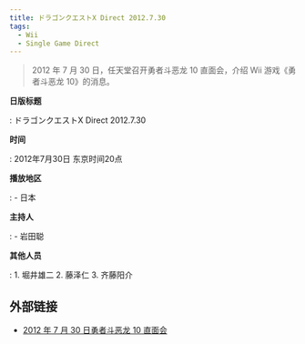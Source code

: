 ```yaml
---
title: ドラゴンクエストX Direct 2012.7.30
tags:
  - Wii
  - Single Game Direct
---
```


> 2012 年 7 月 30 日，任天堂召开勇者斗恶龙 10 直面会，介绍 Wii 游戏《勇者斗恶龙 10》的消息。

**日版标题**

:	ドラゴンクエストX Direct 2012.7.30

**时间**

:   2012年7月30日 东京时间20点

**播放地区**

:   - 日本

**主持人**

:   - 岩田聪

**其他人员**

:   1. 堀井雄二
	2. 藤泽仁
	3. 齐藤阳介

## 外部链接

- [2012 年 7 月 30 日勇者斗恶龙 10 直面会](https://www.bilibili.com/video/BV1e7411m7dm/)
